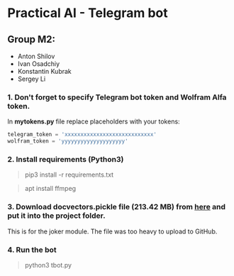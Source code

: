 # Practical AI - Telegram bot
## Group M2:
* Anton Shilov
* Ivan Osadchiy
* Konstantin Kubrak
* Sergey Li
### 1. Don't forget to specify Telegram bot token and Wolfram Alfa token.
In **mytokens.py** file replace placeholders with your tokens:
```python
telegram_token = 'xxxxxxxxxxxxxxxxxxxxxxxxxxxx'
wolfram_token = 'yyyyyyyyyyyyyyyyyyyy'
```
### 2. Install requirements (Python3)
> pip3 install -r requirements.txt

> apt install ffmpeg

### 3. Download **docvectors.pickle** file (213.42 MB) from [here](https://drive.google.com/file/d/1ef1llYF35FSQhtE-xhlv3P0cBlPccrw9/view?usp=sharing) and put it into the project folder.
This is for the joker module. The file was too heavy to upload to GitHub.

### 4. Run the bot
> python3 tbot.py
